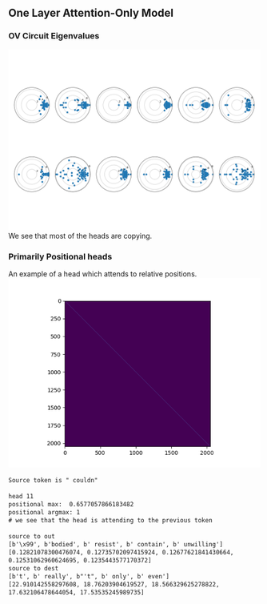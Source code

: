 
## One Layer Attention-Only Model

### OV Circuit Eigenvalues
![OV Eigenvalues](assets/one_layer_eigen.png)
We see that most of the heads are copying.


### Primarily Positional heads
An example of a head which attends to relative positions.
![Positional head](assets/head_11_pos.png)


```
Source token is " couldn"

head 11
positional max:  0.6577057866183482
positional argmax: 1
# we see that the head is attending to the previous token

source to out
[b'\x99', b'bodied', b' resist', b' contain', b' unwilling']
[0.12821078300476074, 0.12735702097415924, 0.12677621841430664, 0.12531062960624695, 0.1235443577170372]
source to dest
[b't', b' really', b"'t", b' only', b' even']
[22.910142558297608, 18.76203904619527, 18.566329625278822, 17.632106478644054, 17.53535245989735]
```
